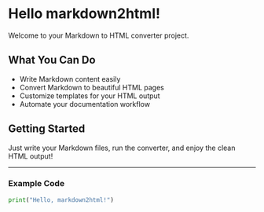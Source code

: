 # Hello markdown2html!

Welcome to your Markdown to HTML converter project.

## What You Can Do

- Write Markdown content easily
- Convert Markdown to beautiful HTML pages
- Customize templates for your HTML output
- Automate your documentation workflow

## Getting Started

Just write your Markdown files, run the converter, and enjoy the clean HTML output!

---

### Example Code

```python
print("Hello, markdown2html!")